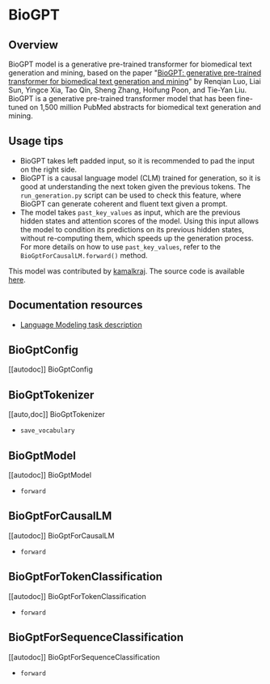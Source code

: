 <!--
Copyright 2022 The HuggingFace Team. All rights reserved.

Licensed under the Apache License, Version 2.0 (the "License"); you may not use this file except in compliance with
the License. You may obtain a copy of the License at

http://www.apache.org/licenses/LICENSE-2.0

Unless required by applicable law or agreed to in writing, software distributed under the License is distributed on
an "AS IS" BASIS, WITHOUT WARRANTIES OR CONDITIONS OF ANY KIND, either express or implied. See the License for the
specific language governing permissions and limitations under the License.

â ï¸ Note that this file is in Markdown but contain specific syntax for our doc-builder (similar to MDX) that may not be
rendered properly in your Markdown viewer.

-->

# BioGPT

## Overview

BioGPT model is a generative pre-trained transformer for biomedical text generation and mining, based on the paper "[BioGPT: generative pre-trained transformer for biomedical text generation and mining](https://academic.oup.com/bib/advance-article/doi/10.1093/bib/bbac409/6713511?guestAccessKey=a66d9b5d-4f83-4017-bb52-405815c907b9)" by Renqian Luo, Liai Sun, Yingce Xia, Tao Qin, Sheng Zhang, Hoifung Poon, and Tie-Yan Liu. BioGPT is a generative pre-trained transformer model that has been fine-tuned on 1,500 million PubMed abstracts for biomedical text generation and mining.

## Usage tips

- BioGPT takes left padded input, so it is recommended to pad the input on the right side.
- BioGPT is a causal language model (CLM) trained for generation, so it is good at understanding the next token given the previous tokens. The `run_generation.py` script can be used to check this feature, where BioGPT can generate coherent and fluent text given a prompt.
- The model takes `past_key_values` as input, which are the previous hidden states and attention scores of the model. Using this input allows the model to condition its predictions on its previous hidden states, without re-computing them, which speeds up the generation process. For more details on how to use `past_key_values`, refer to the `BioGptForCausalLM.forward()` method.

This model was contributed by [kamalkraj](https://huggingface.co/kamalkraj). The source code is available [here](https://github.com/microsoft/BioGPT).

## Documentation resources

- [Language Modeling task description](../tasks/language_modeling)

## BioGptConfig

[[autodoc]] BioGptConfig

## BioGptTokenizer

[[auto,doc]] BioGptTokenizer
- `save_vocabulary`

## BioGptModel

[[autodoc]] BioGptModel
- `forward`

## BioGptForCausalLM

[[autodoc]] BioGptForCausalLM
- `forward`

## BioGptForTokenClassification

[[autodoc]] BioGptForTokenClassification
- `forward`

## BioGptForSequenceClassification

[[autodoc]] BioGptForSequenceClassification
- `forward`
